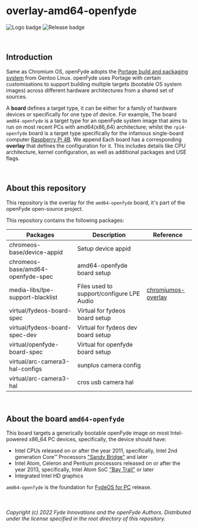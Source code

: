 # overlay-amd64-openfyde

![Logo badge](https://img.shields.io/endpoint?url=https%3A%2F%2Fopenfyde-badge-wivuxrq8xzvh.runkit.sh%2F) ![Release badge](https://img.shields.io/github/v/release/openFyde/overlay-amd64-openfyde?label=latest%20release%20image)

<br>

## Introduction
Same as Chromium OS, openFyde adopts the [Portage build and packaging system](https://wiki.gentoo.org/wiki/Portage) from Gentoo Linux. openFyde uses Portage with certain customisations to support building multiple targets (bootable OS system images) across different hardware architectures from a shared set of sources.

A **board** defines a target type, it can be either for a family of hardware devices or specifically for one type of device. For example, The board `amd64-openfyde` is a target type for an openFyde system image that aims to run on most recent PCs with amd64(x86_64) architecture; whilst the `rpi4-openfyde` board is a target type specifically for the infamous single-board computer [Raspberry Pi 4B](https://www.raspberrypi.com/products/raspberry-pi-4-model-b/). We append  Each board has a corresponding **overlay** that defines the configuration for it. This includes details like CPU architecture, kernel configuration, as well as additional packages and USE flags.

<br>

## About this repository
This repository is the overlay for the `amd64-openfyde` board, it's part of the openFyde open-source project.

This repository contains the following packages:

| Packages                          | Description                               | Reference                                                                                                                                         |
|-----------------------------------|-------------------------------------------|---------------------------------------------------------------------------------------------------------------------------------------------------|
| chromeos-base/device-appid        | Setup device appid                        |                                                                                                                                                   |
| chromeos-base/amd64-openfyde-spec | amd64-openfyde board setup                |                                                                                                                                                   |
| media-libs/lpe-support-blacklist  | Files used to support/configure LPE Audio | [chromiumos-overlay](https://chromium.googlesource.com/chromiumos/overlays/chromiumos-overlay/+/refs/heads/main/media-libs/lpe-support-blacklist) |
| virtual/fydeos-board-spec         | Virtual for fydeos board setup            |                                                                                                                                                   |
| virtual/fydeos-board-spec-dev     | Virtual for fydeos dev board setup        |                                                                                                                                                   |
| virtual/openfyde-board-spec       | Virtual for openfyde board setup          |                                                                                                                                                   |
| virtual/arc-camera3-hal-configs   | sunplus camera config                     |                                                                                                                                                   |
| virtual/arc-camera3-hal           | cros usb camera hal                       |                                                                                                                                                   |


<br>

## About the board `amd64-openfyde`
This board targets a generically bootable openFyde image on most Intel-powered x86_64 PC devices, specifically, the device should have:
 - Intel CPUs released on or after the year 2011, specifically, Intel 2nd generation Core™ Processors ["Sandy Bridge"](https://en.wikipedia.org/wiki/Sandy_Bridge_(microarchitecture)) and later
 - Intel Atom, Celeron and Pentium processors released on or after the year 2013, specifically, Intel Atom SoC ["Bay Trail"](https://en.wikipedia.org/wiki/Atom_(system_on_a_chip)) or later
 - Integrated Intel HD graphics

 `amd64-openfyde` is the foundation for [FydeOS for PC](https://fydeos.io/download/pc/intel-hd) release.

<br>

###### Copyright (c) 2022 Fyde Innovations and the openFyde Authors. Distributed under the license specified in the root directory of this repository.
